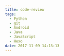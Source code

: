 ```yaml
---
title: code-review
tags:
  - Python
  - git
  - Android
  - Java
  - JavaScript
  - Hexo
date: 2017-11-09 14:13:13
---
```

